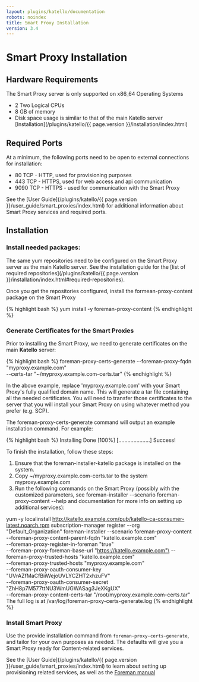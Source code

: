 ```yaml
---
layout: plugins/katello/documentation
robots: noindex
title: Smart Proxy Installation
version: 3.4
---
```


# Smart Proxy Installation


## Hardware Requirements

The Smart Proxy server is only supported on x86_64 Operating Systems

 * 2 Two Logical CPUs
 * 8 GB of memory
 * Disk space usage is similar to that of the main Katello server [Installation](/plugins/katello/{{ page.version }}/installation/index.html)


## Required Ports

At a minimum, the following ports need to be open to external connections for installation:

* 80 TCP - HTTP, used for provisioning purposes
* 443 TCP - HTTPS, used for web access and api communication
* 9090 TCP - HTTPS - used for communication with the Smart Proxy

See the [User Guide](/plugins/katello/{{ page.version }}/user_guide/smart_proxies/index.html) for additional information about Smart Proxy services and required ports.

## Installation

### Install needed packages:

The same yum repositories need to be configured on the Smart Proxy server as the main Katello server. See the installation guide for the [list of required repositories](/plugins/katello/{{ page.version }}/installation/index.html#required-repositories).

Once you get the repositories configured, install the formean-proxy-content package on the Smart Proxy

{% highlight bash %}
yum install -y foreman-proxy-content
{% endhighlight %}

### Generate Certificates for the Smart Proxies

Prior to installing the Smart Proxy, we need to generate certificates on the main **Katello** server:

{% highlight bash %}
foreman-proxy-certs-generate --foreman-proxy-fqdn "myproxy.example.com"\
                       --certs-tar    "~/myproxy.example.com-certs.tar"
{% endhighlight %}

In the above example, replace 'myproxy.example.com' with your Smart Proxy's fully qualified domain name. This will generate a tar file containing all the needed certificates. You will need to transfer those certificates to the server that you will install your Smart Proxy on using whatever method you prefer (e.g. SCP).

The foreman-proxy-certs-generate command will output an example installation command. For example:

{% highlight bash %}
Installing             Done                     [100%] [.....................]
  Success!

  To finish the installation, follow these steps:

  1. Ensure that the foreman-installer-katello package is installed on the system.
  2. Copy ~/myproxy.example.com-certs.tar to the system myproxy.example.com
  3. Run the following commands on the Smart Proxy (possibly with the customized
     parameters, see foreman-installer --scenario foreman-proxy-content --help and
     documentation for more info on setting up additional services):

  yum -y localinstall http://katello.example.com/pub/katello-ca-consumer-latest.noarch.rpm
  subscription-manager register --org "Default_Organization"
  foreman-installer --scenario foreman-proxy-content\
                    --foreman-proxy-content-parent-fqdn   "katello.example.com"\
                    --foreman-proxy-register-in-foreman   "true"\
                    --foreman-proxy-foreman-base-url      "https://katello.example.com"\
                    --foreman-proxy-trusted-hosts         "katello.example.com"\
                    --foreman-proxy-trusted-hosts         "myproxy.example.com"\
                    --foreman-proxy-oauth-consumer-key    "UVrAZfMaCfBiiWejoUVLYCZHT2xhzuFV"\
                    --foreman-proxy-oauth-consumer-secret "ZhH8p7M577ttNU3WmUGWASag3JeXKgUX"\
                    --foreman-proxy-content-certs-tar     "/root/myproxy.example.com-certs.tar"
  The full log is at /var/log/foreman-proxy-certs-generate.log
{% endhighlight %}

### Install Smart Proxy

Use the provide installation command from `foreman-proxy-certs-generate`, and tailor for your own purposes as needed.  The defaults will give you a Smart Proxy ready for Content-related services.

See the [User Guide](/plugins/katello/{{ page.version }}/user_guide/smart_proxies/index.html) to learn about setting up provisioning related services, as well as the [Foreman manual](http://theforeman.org/manuals/latest/index.html#4.3SmartProxies)
